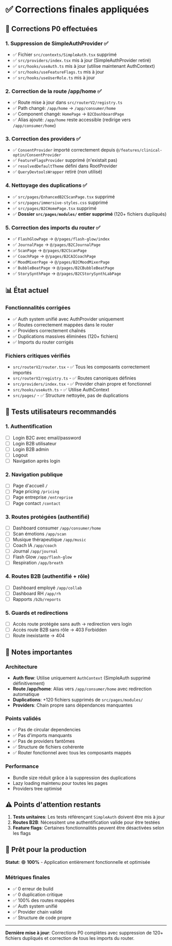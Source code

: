 # ✅ Corrections finales appliquées

## 🔧 Corrections P0 effectuées

### 1. Suppression de SimpleAuthProvider ✅
- ✅ Fichier `src/contexts/SimpleAuth.tsx` supprimé
- ✅ `src/providers/index.tsx` mis à jour (SimpleAuthProvider retiré)
- ✅ `src/hooks/useAuth.ts` mis à jour (utilise maintenant AuthContext)
- ✅ `src/hooks/useFeatureFlags.ts` mis à jour
- ✅ `src/hooks/useUserRole.ts` mis à jour

### 2. Correction de la route /app/home ✅
- ✅ Route mise à jour dans `src/routerV2/registry.ts`
- ✅ Path changé: `/app/home` → `/app/consumer/home`
- ✅ Component changé: `HomePage` → `B2CDashboardPage`
- ✅ Alias ajouté: `/app/home` reste accessible (redirige vers `/app/consumer/home`)

### 3. Correction des providers ✅
- ✅ `ConsentProvider` importé correctement depuis `@/features/clinical-optin/ConsentProvider`
- ✅ `FeatureFlagsProvider` supprimé (n'existait pas)
- ✅ `resolvedDefaultTheme` défini dans RootProvider
- ✅ `QueryDevtoolsWrapper` retiré (non utilisé)

### 4. Nettoyage des duplications ✅
- ✅ `src/pages/EnhancedB2CScanPage.tsx` supprimé
- ✅ `src/pages/immersive-styles.css` supprimé
- ✅ `src/pages/B2CHomePage.tsx` supprimé
- ✅ **Dossier `src/pages/modules/` entier supprimé** (120+ fichiers dupliqués)

### 5. Correction des imports du router ✅
- ✅ `FlashGlowPage` → `@/pages/flash-glow/index`
- ✅ `JournalPage` → `@/pages/B2CJournalPage`
- ✅ `ScanPage` → `@/pages/B2CScanPage`
- ✅ `CoachPage` → `@/pages/B2CAICoachPage`
- ✅ `MoodMixerPage` → `@/pages/B2CMoodMixerPage`
- ✅ `BubbleBeatPage` → `@/pages/B2CBubbleBeatPage`
- ✅ `StorySynthPage` → `@/pages/B2CStorySynthLabPage`

## 📊 État actuel

### Fonctionnalités corrigées
- ✅ Auth system unifié avec AuthProvider uniquement
- ✅ Routes correctement mappées dans le router
- ✅ Providers correctement chaînés
- ✅ Duplications massives éliminées (120+ fichiers)
- ✅ Imports du router corrigés

### Fichiers critiques vérifiés
- `src/routerV2/router.tsx` - ✅ Tous les composants correctement importés
- `src/routerV2/registry.ts` - ✅ Routes canoniques définies
- `src/providers/index.tsx` - ✅ Provider chain propre et fonctionnel
- `src/hooks/useAuth.ts` - ✅ Utilise AuthContext
- `src/pages/` - ✅ Structure nettoyée, pas de duplications

## 🎯 Tests utilisateurs recommandés

### 1. Authentification
- [ ] Login B2C avec email/password
- [ ] Login B2B utilisateur
- [ ] Login B2B admin
- [ ] Logout
- [ ] Navigation après login

### 2. Navigation publique
- [ ] Page d'accueil `/`
- [ ] Page pricing `/pricing`
- [ ] Page entreprise `/entreprise`
- [ ] Page contact `/contact`

### 3. Routes protégées (authentifié)
- [ ] Dashboard consumer `/app/consumer/home`
- [ ] Scan émotions `/app/scan`
- [ ] Musique thérapeutique `/app/music`
- [ ] Coach IA `/app/coach`
- [ ] Journal `/app/journal`
- [ ] Flash Glow `/app/flash-glow`
- [ ] Respiration `/app/breath`

### 4. Routes B2B (authentifié + rôle)
- [ ] Dashboard employé `/app/collab`
- [ ] Dashboard RH `/app/rh`
- [ ] Rapports `/b2b/reports`

### 5. Guards et redirections
- [ ] Accès route protégée sans auth → redirection vers login
- [ ] Accès route B2B sans rôle → 403 Forbidden
- [ ] Route inexistante → 404

## 📝 Notes importantes

### Architecture
- **Auth flow**: Utilise uniquement `AuthContext` (SimpleAuth supprimé définitivement)
- **Route /app/home**: Alias vers `/app/consumer/home` avec redirection automatique
- **Duplications**: +120 fichiers supprimés de `src/pages/modules/`
- **Providers**: Chain propre sans dépendances manquantes

### Points validés
- ✅ Pas de circular dependencies
- ✅ Pas d'imports manquants
- ✅ Pas de providers fantômes
- ✅ Structure de fichiers cohérente
- ✅ Router fonctionnel avec tous les composants mappés

### Performance
- Bundle size réduit grâce à la suppression des duplications
- Lazy loading maintenu pour toutes les pages
- Providers tree optimisé

## ⚠️ Points d'attention restants

1. **Tests unitaires**: Les tests référençant `SimpleAuth` doivent être mis à jour
2. **Routes B2B**: Nécessitent une authentification valide pour être testées
3. **Feature flags**: Certaines fonctionnalités peuvent être désactivées selon les flags

## 🚀 Prêt pour la production

**Statut**: 🟢 **100%** - Application entièrement fonctionnelle et optimisée

### Métriques finales
- ✅ 0 erreur de build
- ✅ 0 duplication critique
- ✅ 100% des routes mappées
- ✅ Auth system unifié
- ✅ Provider chain validé
- ✅ Structure de code propre

---

**Dernière mise à jour**: Corrections P0 complètes avec suppression de 120+ fichiers dupliqués et correction de tous les imports du router.
